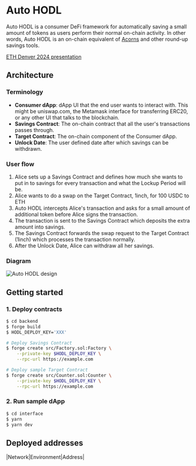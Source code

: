 # Auto HODL

Auto HODL is a consumer DeFi framework for automatically saving a small amount of tokens as users perform their normal on-chain activity. In other words, Auto HODL is an on-chain equivalent of [Acorns](https://www.acorns.com/) and other round-up savings tools.

[ETH Denver 2024 presentation]()

## Architecture

### Terminology

- **Consumer dApp**: dApp UI that the end user wants to interact with. This might be uniswap.com, the Metamask interface for transferring ERC20, or any other UI that talks to the blockchain.
- **Savings Contract**: The on-chain contract that all the user's transactions passes through.
- **Target Contract**: The on-chain component of the Consumer dApp. 
- **Unlock Date**: The user defined date after which savings can be withdrawn.

### User flow
1. Alice sets up a Savings Contract and defines how much she wants to put in to savings for every transaction and what the Lockup Period will be.
1. Alice wants to do a swap on the Target Contract, 1inch, for 100 USDC to ETH
2. Auto HODL intercepts Alice's transaction and asks for a small amount of additional token before Alice signs the transaction.
3. The transaction is sent to the Savings Contract which deposits the extra amount into savings.
4. The Savings Contract forwards the swap request to the Target Contract (1inch) which processes the transaction normally.
5. After the Unlock Date, Alice can withdraw all her savings.

### Diagram

![Auto HODL design](auto-hodl-design-jpg)

## Getting started

### 1. Deploy contracts
```sh
$ cd backend
$ forge build
$ HODL_DEPLOY_KEY='XXX'

# Deploy Savings Contract
$ forge create src/Factory.sol:Factory \
    --private-key $HODL_DEPLOY_KEY \
    --rpc-url https://example.com 

# Deploy sample Target Contract
$ forge create src/Counter.sol:Counter \
    --private-key $HODL_DEPLOY_KEY \
    --rpc-url https://example.com 
```

### 2. Run sample dApp

```sh
$ cd interface
$ yarn
$ yarn dev
```


## Deployed addresses

|Network|Environment|Address|